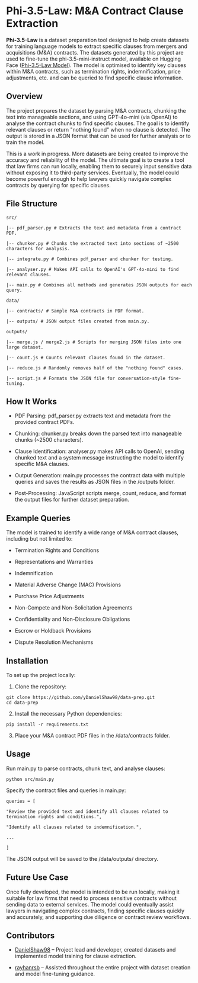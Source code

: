 # Phi-3.5-Law: M&A Contract Clause Extraction

**Phi-3.5-Law** is a dataset preparation tool designed to help create datasets for training language models to extract specific clauses from mergers and acquisitions (M&A) contracts. The datasets generated by this project are used to fine-tune the phi-3.5-mini-instruct model, available on Hugging Face ([Phi-3.5-Law Model](https://huggingface.co/DanielShaw98/phi-3.5-law)). The model is optimised to identify key clauses within M&A contracts, such as termination rights, indemnification, price adjustments, etc. and can be queried to find specific clause information.

## Overview

The project prepares the dataset by parsing M&A contracts, chunking the text into manageable sections, and using GPT-4o-mini (via OpenAI) to analyse the contract chunks to find specific clauses. The goal is to identify relevant clauses or return "nothing found" when no clause is detected. The output is stored in a JSON format that can be used for further analysis or to train the model.

This is a work in progress. More datasets are being created to improve the accuracy and reliability of the model. The ultimate goal is to create a tool that law firms can run locally, enabling them to securely input sensitive data without exposing it to third-party services. Eventually, the model could become powerful enough to help lawyers quickly navigate complex contracts by querying for specific clauses.

## File Structure

    src/

    |-- pdf_parser.py # Extracts the text and metadata from a contract PDF.

    |-- chunker.py # Chunks the extracted text into sections of ~2500 characters for analysis.
    
    |-- integrate.py # Combines pdf_parser and chunker for testing.
    
    |-- analyser.py # Makes API calls to OpenAI's GPT-4o-mini to find relevant clauses.
    
    |-- main.py # Combines all methods and generates JSON outputs for each query.
    
    data/
    
    |-- contracts/ # Sample M&A contracts in PDF format.
    
    |-- outputs/ # JSON output files created from main.py.
    
    outputs/
    
    |-- merge.js / merge2.js # Scripts for merging JSON files into one large dataset.
    
    |-- count.js # Counts relevant clauses found in the dataset.
    
    |-- reduce.js # Randomly removes half of the "nothing found" cases.
    
    |-- script.js # Formats the JSON file for conversation-style fine-tuning.  

## How It Works

-   PDF Parsing: pdf_parser.py extracts text and metadata from the provided contract PDFs.
    
-   Chunking: chunker.py breaks down the parsed text into manageable chunks (~2500 characters).
    
-   Clause Identification: analyser.py makes API calls to OpenAI, sending chunked text and a system message instructing the model to identify specific M&A clauses.
    
-   Output Generation: main.py processes the contract data with multiple queries and saves the results as JSON files in the /outputs folder.
    
-   Post-Processing: JavaScript scripts merge, count, reduce, and format the output files for further dataset preparation.
    

## Example Queries

The model is trained to identify a wide range of M&A contract clauses, including but not limited to:

-   Termination Rights and Conditions
    
-   Representations and Warranties
    
-   Indemnification
    
-   Material Adverse Change (MAC) Provisions
    
-   Purchase Price Adjustments
    
-   Non-Compete and Non-Solicitation Agreements
    
-   Confidentiality and Non-Disclosure Obligations
    
-   Escrow or Holdback Provisions
    
-   Dispute Resolution Mechanisms
    

## Installation

To set up the project locally:

1.    Clone the repository:  

    git clone https://github.com/yDanielShaw98/data-prep.git
    cd data-prep  

2.   Install the necessary Python dependencies:  

    pip install -r requirements.txt
    
3.  Place your M&A contract PDF files in the /data/contracts folder.
    

## Usage

Run main.py to parse contracts, chunk text, and analyse clauses:

    python src/main.py

Specify the contract files and queries in main.py:

    queries = [
    
    "Review the provided text and identify all clauses related to termination rights and conditions.",
    
    "Identify all clauses related to indemnification.",
    
    ...
    
    ]

The JSON output will be saved to the /data/outputs/ directory.

## Future Use Case

Once fully developed, the model is intended to be run locally, making it suitable for law firms that need to process sensitive contracts without sending data to external services. The model could eventually assist lawyers in navigating complex contracts, finding specific clauses quickly and accurately, and supporting due diligence or contract review workflows.

## Contributors

-   [DanielShaw98](https://github.com/DanielShaw98) – Project lead and developer, created datasets and implemented model training for clause extraction.
    
-   [rayhanrsb](https://github.com/rayhanrsb) – Assisted throughout the entire project with dataset creation and model fine-tuning guidance.
